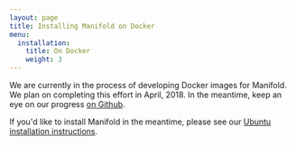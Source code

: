 ```yaml
---
layout: page
title: Installing Manifold on Docker
menu:
  installation:
    title: On Docker
    weight: 3
---
```


We are currently in the process of developing Docker images for Manifold. We plan on completing this effort in April, 2018. In the meantime, keep an eye on our progress [on Github](https://github.com/ManifoldScholar/manifold-docker).

If you'd like to install Manifold in the meantime, please see our [Ubuntu installation instructions](../ubuntu/index.html).
